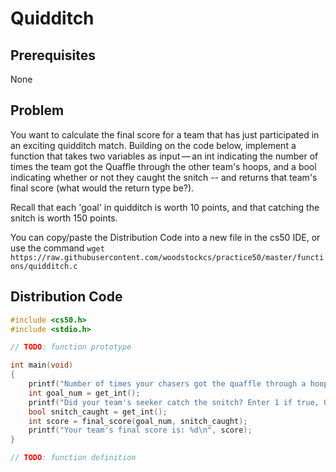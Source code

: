 # Quidditch

## Prerequisites
None

## Problem
You want to calculate the final score for a team that has just participated in an exciting quidditch match. Building on the code below, implement a function that takes two variables as input — an int indicating the number of times the team got the Quaffle through the other team's hoops, and a bool indicating whether or not they caught the snitch -- and returns that team's final score (what would the return type be?).  

Recall that each 'goal' in quidditch is worth 10 points, and that catching the snitch is worth 150 points.

You can copy/paste the Distribution Code into a new file in the cs50 IDE, or use the command `wget https://raw.githubusercontent.com/woodstockcs/practice50/master/functions/quidditch.c`

## Distribution Code
```c
#include <cs50.h>
#include <stdio.h>

// TODO: function prototype

int main(void)
{
    printf("Number of times your chasers got the quaffle through a hoop: ");
    int goal_num = get_int();
    printf("Did your team's seeker catch the snitch? Enter 1 if true, 0 otherwise: ");
    bool snitch_caught = get_int();
    int score = final_score(goal_num, snitch_caught);
    printf("Your team's final score is: %d\n", score);
}

// TODO: function definition

```
